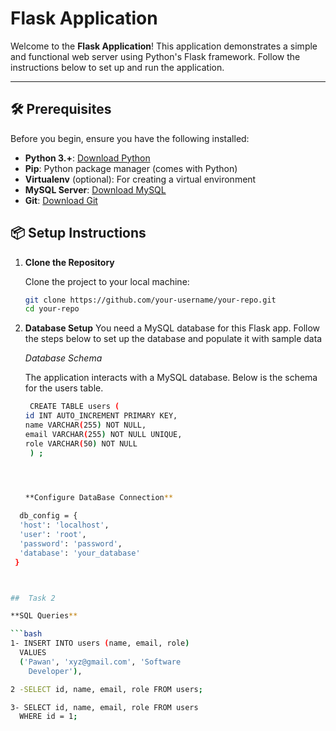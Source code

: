 # Flask Application

Welcome to the **Flask Application**! This application demonstrates a simple and functional web server using Python's Flask framework. Follow the instructions below to set up and run the application.

---

## 🛠️ Prerequisites

Before you begin, ensure you have the following installed:

- **Python 3.+**: [Download Python](https://www.python.org/downloads/)
- **Pip**: Python package manager (comes with Python)
- **Virtualenv** (optional): For creating a virtual environment
- **MySQL Server**: [Download MySQL](https://dev.mysql.com/downloads/installer/)
- **Git**: [Download Git](https://git-scm.com/downloads)

## 📦 Setup Instructions

1. **Clone the Repository**

   Clone the project to your local machine:
   ```bash
   git clone https://github.com/your-username/your-repo.git
   cd your-repo


2. **Database Setup**
    You need a MySQL database for this Flask app. Follow the steps 
     below to set up the database and populate it with sample data

     *Database Schema*

      The application interacts with a MySQL database. Below is the 
      schema for the users table.

    ```bash
     CREATE TABLE users (
    id INT AUTO_INCREMENT PRIMARY KEY,
    name VARCHAR(255) NOT NULL,
    email VARCHAR(255) NOT NULL UNIQUE,
    role VARCHAR(50) NOT NULL
     ) ;

     
    

    **Configure DataBase Connection**
  ```bash
    db_config = {
    'host': 'localhost',
    'user': 'root',  
    'password': 'password',  
    'database': 'your_database'  
   }



##  Task 2 

  **SQL Queries**

```bash
  1- INSERT INTO users (name, email, role)
    VALUES
    ('Pawan', 'xyz@gmail.com', 'Software 
      Developer'),

  2 -SELECT id, name, email, role FROM users;

  3- SELECT id, name, email, role FROM users 
    WHERE id = 1;








